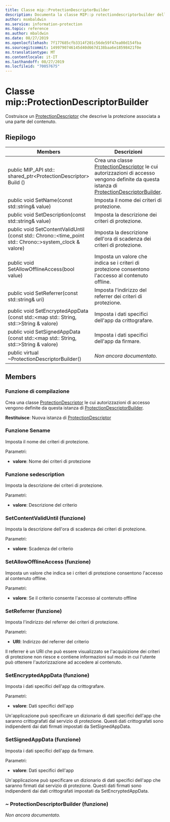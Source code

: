 ```yaml
---
title: Classe mip::ProtectionDescriptorBuilder
description: Documenta la classe MIP::p rotectiondescriptorbuilder dell'SDK Microsoft Information Protection (MIP).
author: msmbaldwin
ms.service: information-protection
ms.topic: reference
ms.author: mbaldwin
ms.date: 08/27/2019
ms.openlocfilehash: 7f177685cfb3314f201c56de59f47ea00d154fba
ms.sourcegitcommit: 1499790746145d40d667d138baa6e18598421f0e
ms.translationtype: MT
ms.contentlocale: it-IT
ms.lasthandoff: 08/27/2019
ms.locfileid: "70057675"
---
```

# <a name="class-mipprotectiondescriptorbuilder"></a>Classe mip::ProtectionDescriptorBuilder 
Costruisce un [ProtectionDescriptor](class_mip_protectiondescriptor.md) che descrive la protezione associata a una parte del contenuto.
  
## <a name="summary"></a>Riepilogo
 Members                        | Descrizioni                                
--------------------------------|---------------------------------------------
public MIP_API std:: shared_ptr\<ProtectionDescriptor\> Build ()  |  Crea una classe [ProtectionDescriptor](class_mip_protectiondescriptor.md) le cui autorizzazioni di accesso vengono definite da questa istanza di [ProtectionDescriptorBuilder](class_mip_protectiondescriptorbuilder.md).
public void SetName(const std::string& value)  |  Imposta il nome dei criteri di protezione.
public void SetDescription(const std::string& value)  |  Imposta la descrizione dei criteri di protezione.
public void SetContentValidUntil (const std:: Chrono::\<time_point std:: Chrono::\>system_clock & valore)  |  Imposta la descrizione dell'ora di scadenza dei criteri di protezione.
public void SetAllowOfflineAccess(bool value)  |  Imposta un valore che indica se i criteri di protezione consentono l'accesso al contenuto offline.
public void SetReferrer(const std::string& uri)  |  Imposta l'indirizzo del referrer dei criteri di protezione.
public void SetEncryptedAppData (const std::\<map std:: String, std::\>String & valore)  |  Imposta i dati specifici dell'app da crittografare.
public void SetSignedAppData (const std::\<map std:: String, std::\>String & valore)  |  Imposta i dati specifici dell'app da firmare.
public virtual ~ProtectionDescriptorBuilder()  | _Non ancora documentato._
  
## <a name="members"></a>Members
  
### <a name="build-function"></a>Funzione di compilazione
Crea una classe [ProtectionDescriptor](class_mip_protectiondescriptor.md) le cui autorizzazioni di accesso vengono definite da questa istanza di [ProtectionDescriptorBuilder](class_mip_protectiondescriptorbuilder.md).

  
**Restituisce**: Nuova istanza di [ProtectionDescriptor](class_mip_protectiondescriptor.md)
  
### <a name="setname-function"></a>Funzione Sename
Imposta il nome dei criteri di protezione.

Parametri:  
* **valore**: Nome dei criteri di protezione


  
### <a name="setdescription-function"></a>Funzione sedescription
Imposta la descrizione dei criteri di protezione.

Parametri:  
* **valore**: Descrizione del criterio


  
### <a name="setcontentvaliduntil-function"></a>SetContentValidUntil (funzione)
Imposta la descrizione dell'ora di scadenza dei criteri di protezione.

Parametri:  
* **valore**: Scadenza del criterio


  
### <a name="setallowofflineaccess-function"></a>SetAllowOfflineAccess (funzione)
Imposta un valore che indica se i criteri di protezione consentono l'accesso al contenuto offline.

Parametri:  
* **valore**: Se il criterio consente l'accesso al contenuto offline


  
### <a name="setreferrer-function"></a>SetReferrer (funzione)
Imposta l'indirizzo del referrer dei criteri di protezione.

Parametri:  
* **URI**: Indirizzo del referrer del criterio


Il referrer è un URI che può essere visualizzato se l'acquisizione dei criteri di protezione non riesce e contiene informazioni sul modo in cui l'utente può ottenere l'autorizzazione ad accedere al contenuto.
  
### <a name="setencryptedappdata-function"></a>SetEncryptedAppData (funzione)
Imposta i dati specifici dell'app da crittografare.

Parametri:  
* **valore**: Dati specifici dell'app


Un'applicazione può specificare un dizionario di dati specifici dell'app che saranno crittografati dal servizio di protezione. Questi dati crittografati sono indipendenti dai dati firmati impostati da SetSignedAppData.
  
### <a name="setsignedappdata-function"></a>SetSignedAppData (funzione)
Imposta i dati specifici dell'app da firmare.

Parametri:  
* **valore**: Dati specifici dell'app


Un'applicazione può specificare un dizionario di dati specifici dell'app che saranno firmati dal servizio di protezione. Questi dati firmati sono indipendenti dai dati crittografati impostati da SetEncryptedAppData.
  
### <a name="protectiondescriptorbuilder-function"></a>~ ProtectionDescriptorBuilder (funzione)
_Non ancora documentato._
